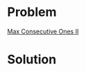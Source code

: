 
# Problem





[Max Consecutive Ones II](https://leetcode.com/problems/max-consecutive-ones-ii)

# Solution



